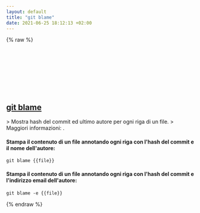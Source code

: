 ```yaml
---
layout: default
title: "git blame"
date: 2021-06-25 18:12:13 +02:00
---
```

{% raw %}
<h2 id="git-blame">
  <a href="/it/common/git-blame.html">git blame</a> <a href="#git-blame"><svg class="icon">
    <use href="/assets/images/unicode_sprite.svg#link" />
  </svg></a>
</h2>
> Mostra hash del commit ed ultimo autore per ogni riga di un file.
> Maggiori informazioni: <https://git-scm.com/docs/git-blame>.

#### Stampa il contenuto di un file annotando ogni riga con l'hash del commit e il nome dell'autore:
```shell
git blame {{file}}
```
#### Stampa il contenuto di un file annotando ogni riga con l'hash del commit e l'indirizzo email dell'autore:
```shell
git blame -e {{file}}
```
{% endraw %}